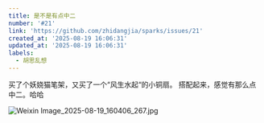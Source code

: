 ```yaml
---
title: 是不是有点中二
number: '#21'
link: 'https://github.com/zhidangjia/sparks/issues/21'
created_at: '2025-08-19 16:06:31'
updated_at: '2025-08-19 16:06:31'
labels:
  - 胡思乱想
---
```

买了个妖娆猫笔架，又买了一个“风生水起“的小铜扇。
搭配起来，感觉有那么点中二。哈哈


![Weixin Image_2025-08-19_160406_267.jpg](https://cdn.jsdelivr.net/gh/zhidangjia/sparks@main/images/2025/8/1755590765556.jpg)
